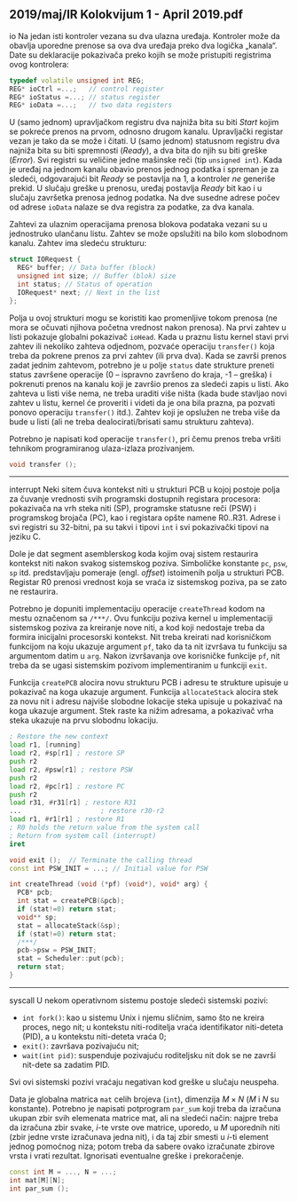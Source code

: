2019/maj/IR Kolokvijum 1 - April 2019.pdf
--------------------------------------------------------------------------------
io
Na jedan isti kontroler vezana su dva ulazna uređaja. Kontroler može da obavlja uporedne
prenose sa ova dva uređaja preko dva logička „kanala“. Date su deklaracije pokazivača preko
kojih se može pristupiti registrima ovog kontrolera:
```cpp
typedef volatile unsigned int REG;
REG* ioCtrl =...;   // control register
REG* ioStatus =...; // status register
REG* ioData =...;   // two data registers
```
U (samo jednom) upravljačkom registru dva najniža bita su biti *Start* kojim se pokreće prenos
na prvom, odnosno drugom kanalu. Upravljački registar vezan je tako da se može i čitati. U
(samo jednom) statusnom registru dva najniža bita su biti spremnosti (*Ready*), a dva bita do
njih su biti greške (*Error*). Svi registri su veličine jedne mašinske reči (tip
`unsigned int`).
Kada je uređaj na jednom kanalu obavio prenos jednog podatka i spreman je za sledeći,
odgovarajući bit *Ready* se postavlja na 1, a kontroler *ne* generiše prekid. U slučaju greške u
prenosu, uređaj postavlja *Ready* bit kao i u slučaju završetka prenosa jednog podatka. Na dve
susedne adrese počev od adrese
`ioData` nalaze se dva registra za podatke, za dva kanala.

Zahtevi za ulaznim operacijama prenosa blokova podataka vezani su u jednostruko ulančanu
listu. Zahtev se može opslužiti na bilo kom slobodnom kanalu. Zahtev ima sledeću strukturu:
```cpp
struct IORequest {
  REG* buffer; // Data buffer (block)
  unsigned int size; // Buffer (blok) size
  int status; // Status of operation
  IORequest* next; // Next in the list
};
```
Polja u ovoj strukturi mogu se koristiti kao promenljive tokom prenosa (ne mora se očuvati
njihova početna vrednost nakon prenosa). Na prvi zahtev u listi pokazuje globalni pokazivač
`ioHead`. Kada u praznu listu kernel stavi prvi zahtev ili nekoliko zahteva odjednom, pozvaće
operaciju `transfer()` koja treba da pokrene prenos za prvi zahtev (ili prva dva). Kada se
završi prenos zadat jednim zahtevom, potrebno je u polje `status` date strukture preneti status
završene operacije (0 – ispravno završeno do kraja, -1 – greška) i pokrenuti prenos na kanalu
koji je završio prenos za sledeći zapis u listi. Ako zahteva u listi više nema, ne treba uraditi
više ništa (kada bude stavljao novi zahtev u listu, kernel će proveriti i videti da je ona bila
prazna, pa pozvati ponovo operaciju
`transfer()` itd.). Zahtev koji je opslužen ne treba više
da bude u listi (ali ne treba dealocirati/brisati samu strukturu zahteva).

Potrebno je napisati kod operacije `transfer()`, pri čemu prenos treba vršiti tehnikom
programiranog ulaza-izlaza prozivanjem.
```cpp
void transfer ();
```

--------------------------------------------------------------------------------
interrupt
Neki sitem čuva kontekst niti u strukturi PCB u kojoj postoje polja za čuvanje vrednosti svih
programski dostupnih registara procesora: pokazivača na vrh steka niti (SP), programske
statusne reči (PSW) i programskog brojača (PC), kao i registara opšte namene R0..R31.
Adrese i svi registri su 32-bitni, pa su takvi i tipovi `int` i svi pokazivački tipovi na jeziku C.

Dole je dat segment asemblerskog koda kojim ovaj sistem restaurira kontekst niti nakon
svakog sistemskog poziva. Simboličke konstante `pc`, `psw`, `sp` itd. predstavljaju pomeraje (engl.
*offset*) istoimenih polja u strukturi PCB. Registar R0 prenosi vrednost koja se vraća iz
sistemskog poziva, pa se zato ne restaurira.

Potrebno je dopuniti implementaciju operacije
`createThread` kodom na mestu označenom sa
`/***/`. Ovu funkciju poziva kernel u implementaciji sistemskog poziva za kreiranje nove niti,
a kod koji nedostaje treba da formira inicijalni procesorski kontekst. Nit treba kreirati nad
korisničkom funkcijom na koju ukazuje argument
`pf`, tako da ta nit izvršava tu funkciju sa
argumentom datim u `arg`. Nakon izvršavanja ove korisničke funkcije `pf`, nit treba da se ugasi
sistemskim pozivom implementiranim u funkciji `exit`.

Funkcija `createPCB` alocira novu strukturu PCB i adresu te strukture upisuje u pokazivač na
koga ukazuje argument. Funkcija `allocateStack` alocira stek za novu nit i adresu najviše
slobodne lokacije steka upisuje u pokazivač na koga ukazuje argument. Stek raste ka nižim
adresama, a pokazivač vrha steka ukazuje na prvu slobodnu lokaciju.
```asm
; Restore the new context
load r1, [running]
load r2, #sp[r1] ; restore SP
push r2
load r2, #psw[r1] ; restore PSW
push r2
load r2, #pc[r1] ; restore PC
push r2
load r31, #r31[r1] ; restore R31
...                    ; restore r30-r2
load r1, #r1[r1] ; restore R1
; R0 holds the return value from the system call
; Return from system call (interrupt)
iret
```
```cpp
void exit ();  // Terminate the calling thread
const int PSW_INIT = ...; // Initial value for PSW

int createThread (void (*pf) (void*), void* arg) {
  PCB* pcb;
  int stat = createPCB(&pcb);
  if (stat!=0) return stat;
  void** sp;
  stat = allocateStack(&sp);
  if (stat!=0) return stat;
  /***/
  pcb->psw = PSW_INIT;
  stat = Scheduler::put(pcb);
  return stat;
}
```

--------------------------------------------------------------------------------
syscall
U nekom operativnom sistemu postoje sledeći sistemski pozivi:

- `int fork()`: kao u sistemu Unix i njemu sličnim, samo što ne kreira proces, nego nit; u kontekstu niti-roditelja vraća identifikator niti-deteta (PID), a u kontekstu niti-deteta vraća 0;
- `exit()`: završava pozivajuću nit;
- `wait(int pid)`: suspenduje pozivajuću roditeljsku nit dok se ne završi nit-dete sa zadatim PID.

Svi ovi sistemski pozivi vraćaju negativan kod greške u slučaju neuspeha.

Data je globalna matrica
`mat` celih brojeva (`int`), dimenzija $M \times N$ ($M$ i $N$ su konstante).
Potrebno je napisati potprogram `par_sum` koji treba da izračuna ukupan zbir svih elemenata
matrice mat, ali na sledeći način: najpre treba da izračuna zbir svake, $i$-te vrste ove matrice,
uporedo, u $M$ uporednih niti (zbir jedne vrste izračunava jedna nit), i da taj zbir smesti u $i$-ti
element jednog pomoćnog niza; potom treba da sabere ovako izračunate zbirove vrsta i vrati
rezultat. Ignorisati eventualne greške i prekoračenje.
```cpp
const int M = ..., N = ...;
int mat[M][N];
int par_sum ();
```
